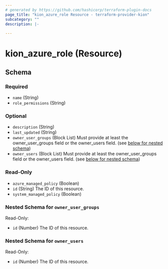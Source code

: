 ```yaml
---
# generated by https://github.com/hashicorp/terraform-plugin-docs
page_title: "kion_azure_role Resource - terraform-provider-kion"
subcategory: ""
description: |-
  
---
```


# kion_azure_role (Resource)





<!-- schema generated by tfplugindocs -->
## Schema

### Required

- `name` (String)
- `role_permissions` (String)

### Optional

- `description` (String)
- `last_updated` (String)
- `owner_user_groups` (Block List) Must provide at least the owner_user_groups field or the owner_users field. (see [below for nested schema](#nestedblock--owner_user_groups))
- `owner_users` (Block List) Must provide at least the owner_user_groups field or the owner_users field. (see [below for nested schema](#nestedblock--owner_users))

### Read-Only

- `azure_managed_policy` (Boolean)
- `id` (String) The ID of this resource.
- `system_managed_policy` (Boolean)

<a id="nestedblock--owner_user_groups"></a>
### Nested Schema for `owner_user_groups`

Read-Only:

- `id` (Number) The ID of this resource.


<a id="nestedblock--owner_users"></a>
### Nested Schema for `owner_users`

Read-Only:

- `id` (Number) The ID of this resource.


